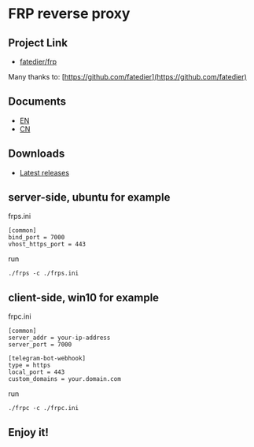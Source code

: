 # FRP reverse proxy

## Project Link

- [fatedier/frp](https://github.com/fatedier/frp)

Many thanks to: [https://github.com/fatedier](https://github.com/fatedier)

## Documents

- [EN](https://github.com/fatedier/frp/blob/master/README.md)
- [CN](https://github.com/fatedier/frp/blob/master/README_zh.md)

## Downloads

- [Latest releases](https://github.com/fatedier/frp/releases)

## server-side, ubuntu for example

frps.ini
```
[common]
bind_port = 7000
vhost_https_port = 443
```

run
```
./frps -c ./frps.ini
```

## client-side, win10 for example

frpc.ini
```
[common]
server_addr = your-ip-address
server_port = 7000

[telegram-bot-webhook]
type = https
local_port = 443
custom_domains = your.domain.com
```

run
```
./frpc -c ./frpc.ini
```

## Enjoy it!

